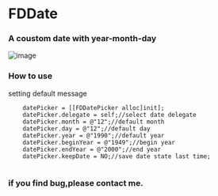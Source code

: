 # FDDate
### A coustom date with year-month-day
![image](http://oodrfzkav.bkt.clouddn.com/date/date-show.gif) 
### How to use
setting default message  
``` 
    datePicker = [[FDDatePicker alloc]init];
    datePicker.delegate = self;//select date delegate
    datePicker.month = @"12";//default month
    datePicker.day = @"12";//default day
    datePicker.year = @"1990";//default year
    datePicker.beginYear = @"1949";//begin year
    datePicker.endYear = @"2000";//end year
    datePicker.keepDate = NO;//save date state last time;
    
``` 
### if you find bug,please contact me.
